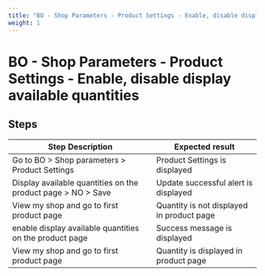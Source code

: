 ```yaml
---
title: "BO - Shop Parameters - Product Settings - Enable, disable display available quantities"
weight: 1
---
```


# BO - Shop Parameters - Product Settings - Enable, disable display available quantities
## Steps
| Step Description | Expected result |
| ----- | ----- |
| Go to BO > Shop parameters > Product Settings | Product Settings is displayed |
| Display available quantities on the product page > NO > Save | Update successful alert is displayed |
| View my shop and go to first product page | Quantity is not displayed in product page |
| enable display available quantities on the product page | Success message is displayed |
| View my shop and go to first product page | Quantity is displayed in product page |
